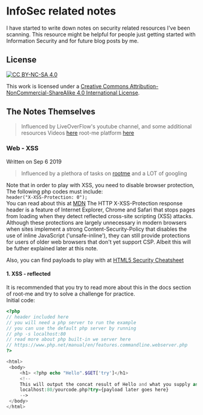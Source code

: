 # InfoSec related notes 

I have started to write down notes on security related resources I've been scanning.
This resource might be helpful for people just getting started with Information Security and for future blog posts by me.  

## License

[![CC BY-NC-SA 4.0](https://i.creativecommons.org/l/by-nc-sa/4.0/88x31.png)](http://creativecommons.org/licenses/by-nc-sa/4.0/)  

This work is licensed under a [Creative Commons Attribution-NonCommercial-ShareAlike 4.0 International License](http://creativecommons.org/licenses/by-nc-sa/4.0/).  

## The Notes Themselves
> Influenced by LiveOverFlow's youtube channel, and some additional resources 
> Videos [here](https://www.youtube.com/channel/UClcE-kVhqyiHCcjYwcpfj9w)
> root-me platform [here](https://root-me.org)  

[comment]: <> (description will be added)  

### Web - XSS
Written on Sep 6 2019
> Influenced by a plethora of tasks on  [rootme](https://root-me.org/)
> and a LOT of googling  

Note that in order to play with XSS, you need to disable browser protection,
The following php codes must include:  
`
header("X-XSS-Protection: 0");
`  
You can read about this at [MDN](https://developer.mozilla.org/en-US/docs/Web/HTTP/Headers/X-XSS-Protection)
The HTTP X-XSS-Protection response header is a feature of Internet Explorer, Chrome and Safari that stops pages from loading when they detect reflected cross-site scripting (XSS) attacks. Although these protections are largely unnecessary in modern browsers when sites implement a strong Content-Security-Policy that disables the use of inline JavaScript ('unsafe-inline'), they can still provide protections for users of older web browsers that don't yet support CSP.
Albeit this will be futher explained later at this note.  

Also, you can find payloads to play with at [HTML5 Security Cheatsheet](http://html5sec.org/)   

#### 1. XSS - reflected  
   It is recommended that you try to read more about this in the docs section of root-me and try to solve a challenge for practice.  
   Initial code:  
   ```php
   <?php 
   // header included here
   // you will need a php server to run the example 
   // you can use the default php server by running
   // php -s localhost:80
   // read more about php built-in we server here
   // https://www.php.net/manual/en/features.commandline.webserver.php
   ?>
   
   <html>
    <body>
        <h1> <?php echo "Hello".$GET['try']</h1>
        <!--
        This will output the concat result of Hello and what you supply as argument to the ?try parameter
        localhost:80/yourcode.php?try={payload later goes here}
        -->
    </body>
   </html>
   ```  
